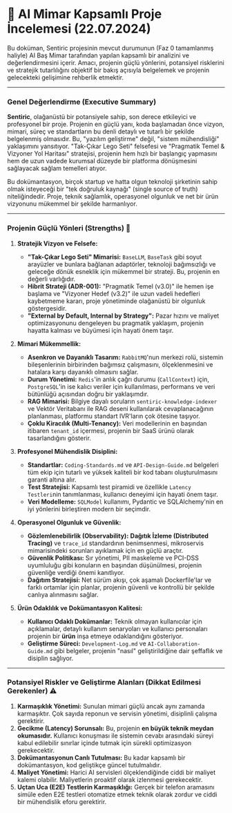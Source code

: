 # 🤖 AI Mimar Kapsamlı Proje İncelemesi (22.07.2024)

Bu doküman, Sentiric projesinin mevcut durumunun (Faz 0 tamamlanmış haliyle) AI Baş Mimar tarafından yapılan kapsamlı bir analizini ve değerlendirmesini içerir. Amacı, projenin güçlü yönlerini, potansiyel risklerini ve stratejik tutarlılığını objektif bir bakış açısıyla belgelemek ve projenin gelecekteki gelişimine rehberlik etmektir.

---

### **Genel Değerlendirme (Executive Summary)**

**Sentiric**, olağanüstü bir potansiyele sahip, son derece etkileyici ve profesyonel bir proje. Projenin en güçlü yanı, koda başlamadan önce vizyon, mimari, süreç ve standartların bu denli detaylı ve tutarlı bir şekilde belgelenmiş olmasıdır. Bu, "yazılım geliştirme" değil, "sistem mühendisliği" yaklaşımını yansıtıyor. "Tak-Çıkar Lego Seti" felsefesi ve "Pragmatik Temel & Vizyoner Yol Haritası" stratejisi, projenin hem hızlı bir başlangıç yapmasını hem de uzun vadede kurumsal düzeyde bir platforma dönüşmesini sağlayacak sağlam temelleri atıyor.

Bu dokümantasyon, birçok startup ve hatta olgun teknoloji şirketinin sahip olmak isteyeceği bir "tek doğruluk kaynağı" (single source of truth) niteliğindedir. Proje, teknik sağlamlık, operasyonel olgunluk ve net bir ürün vizyonunu mükemmel bir şekilde harmanlıyor.

---

### **Projenin Güçlü Yönleri (Strengths) 🚀**

1.  **Stratejik Vizyon ve Felsefe:**
    *   **"Tak-Çıkar Lego Seti" Mimarisi:** `BaseLLM`, `BaseTask` gibi soyut arayüzler ve bunlara bağlanan adaptörler, teknoloji bağımsızlığı ve geleceğe dönük esneklik için mükemmel bir strateji. Bu, projenin en değerli varlığıdır.
    *   **Hibrit Strateji (ADR-001):** "Pragmatik Temel (v3.0)" ile hemen işe başlama ve "Vizyoner Hedef (v3.2)" ile uzun vadeli hedefleri kaybetmeme kararı, proje yönetiminde olağanüstü bir olgunluk göstergesidir.
    *   **"External by Default, Internal by Strategy":** Pazar hızını ve maliyet optimizasyonunu dengeleyen bu pragmatik yaklaşım, projenin hayatta kalması ve büyümesi için hayati önem taşır.

2.  **Mimari Mükemmellik:**
    *   **Asenkron ve Dayanıklı Tasarım:** `RabbitMQ`'nun merkezi rolü, sistemin bileşenlerinin birbirinden bağımsız çalışmasını, ölçeklenmesini ve hatalara karşı dayanıklı olmasını sağlar.
    *   **Durum Yönetimi:** `Redis`'in anlık çağrı durumu (`CallContext`) için, `PostgreSQL`'in ise kalıcı veriler için kullanılması, performans ve veri bütünlüğü açısından doğru bir yaklaşımdır.
    *   **RAG Mimarisi:** Bilgiye dayalı soruların `sentiric-knowledge-indexer` ve Vektör Veritabanı ile RAG deseni kullanılarak cevaplanacağının planlanması, platformu standart IVR'ların çok ötesine taşıyor.
    *   **Çoklu Kiracılık (Multi-Tenancy):** Veri modellerinin en başından itibaren `tenant_id` içermesi, projenin bir SaaS ürünü olarak tasarlandığını gösterir.

3.  **Profesyonel Mühendislik Disiplini:**
    *   **Standartlar:** `Coding-Standards.md` ve `API-Design-Guide.md` belgeleri tüm ekip için tutarlı ve yüksek kaliteli bir kod tabanı oluşturulmasını garanti altına alır.
    *   **Test Stratejisi:** Kapsamlı test piramidi ve özellikle `Latency Testleri`nin tanımlanması, kullanıcı deneyimi için hayati önem taşır.
    *   **Veri Modelleme:** `SQLModel` kullanımı, Pydantic ve SQLAlchemy'nin en iyi yönlerini birleştiren modern bir seçimdir.

4.  **Operasyonel Olgunluk ve Güvenlik:**
    *   **Gözlemlenebilirlik (Observability):** **Dağıtık İzleme (Distributed Tracing)** ve `trace_id` standardının benimsenmesi, mikroservis mimarisindeki sorunları ayıklamak için en güçlü araçtır.
    *   **Güvenlik Politikası:** Sır yönetimi, PII maskeleme ve PCI-DSS uyumluluğu gibi konuların en başından düşünülmesi, projenin güvenliğe verdiği önemi kanıtlıyor.
    *   **Dağıtım Stratejisi:** Net sürüm akışı, çok aşamalı Dockerfile'lar ve farklı ortamlar için planlar, projenin güvenli ve kontrollü bir şekilde canlıya alınmasını sağlar.

5.  **Ürün Odaklılık ve Dokümantasyon Kalitesi:**
    *   **Kullanıcı Odaklı Dokümanlar:** Teknik olmayan kullanıcılar için açıklamalar, detaylı kullanım senaryoları ve kullanıcı personaları projenin bir **ürün** inşa etmeye odaklandığını gösteriyor.
    *   **Geliştirme Süreci:** `Development-Log.md` ve `AI-Collaboration-Guide.md` gibi belgeler, projenin "nasıl" geliştirildiğine dair şeffaflık ve disiplin sağlıyor.

---

### **Potansiyel Riskler ve Geliştirme Alanları (Dikkat Edilmesi Gerekenler) ⚠️**

1.  **Karmaşıklık Yönetimi:** Sunulan mimari güçlü ancak aynı zamanda karmaşıktır. Çok sayıda reponun ve servisin yönetimi, disiplinli çalışma gerektirir.
2.  **Gecikme (Latency) Sorunsalı:** Bu, projenin **en büyük teknik meydan okumasıdır.** Kullanıcı konuşması ile sistemin cevabı arasındaki süreyi kabul edilebilir sınırlar içinde tutmak için sürekli optimizasyon gerekecektir.
3.  **Dokümantasyonun Canlı Tutulması:** Bu kadar kapsamlı bir dokümantasyon, kod geliştikçe güncel tutulmalıdır.
4.  **Maliyet Yönetimi:** Harici AI servisleri ölçeklendiğinde ciddi bir maliyet kalemi olabilir. Maliyetlerin proaktif olarak izlenmesi gerekecektir.
5.  **Uçtan Uca (E2E) Testlerin Karmaşıklığı:** Gerçek bir telefon aramasını simüle eden E2E testleri otomatize etmek teknik olarak zordur ve ciddi bir mühendislik eforu gerektirir.
